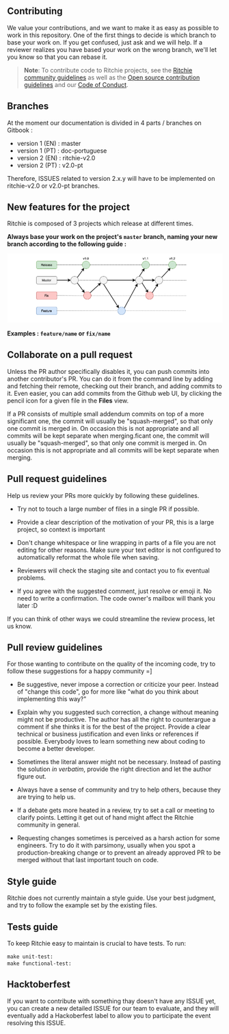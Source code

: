 <!-- Contributing from template (https://github.com/docker/docker.github.io/blob/master/CONTRIBUTING.md) -->

## Contributing

We value your contributions, and we want to make it as easy
as possible to work in this repository. One of the first things to decide is
which branch to base your work on. If you get confused, just ask and we will
help. If a reviewer realizes you have based your work on the wrong branch, we'll
let you know so that you can rebase it.

>**Note**: To contribute code to Ritchie projects, see the
[Ritchie community guidelines](https://docs.ritchiecli.io/community) as well as the 
[Open source contribution guidelines](https://opensource.guide/how-to-contribute/) and our 
[Code of Conduct](https://github.com/ZupIT/ritchie-cli/blob/master/CODE_OF_CONDUCT.md).

## Branches

At the moment our documentation is divided in 4 parts / branches on Gitbook :

- version 1 (EN) : master
- version 1 (PT) : doc-portuguese
- version 2 (EN) : ritchie-v2.0
- version 2 (PT) : v2.0-pt

Therefore, ISSUES related to version 2.x.y will have to be implemented on ritchie-v2.0 or v2.0-pt branches.

## New features for the project

Ritchie is composed of 3 projects which release at different times. 

**Always base your work on the project's `master` branch, naming your new branch according to the following guide :**

<img class="special-img-class" src="/docs/img/git-branchs.png" /> 

**Examples : `feature/name` or `fix/name`**

## Collaborate on a pull request

Unless the PR author specifically disables it, you can push commits into another
contributor's PR. You can do it from the command line by adding and fetching
their remote, checking out their branch, and adding commits to it. Even easier,
you can add commits from the Github web UI, by clicking the pencil icon for a
given file in the **Files** view.

If a PR consists of multiple small addendum commits on top of a more significant
one, the commit will usually be "squash-merged", so that only one commit is
merged in. On occasion this is not appropriate and all commits will be kept
separate when merging.ficant one, the commit will usually be "squash-merged", so that only one commit is merged in. 
On occasion this is not appropriate and all commits will be kept separate when merging.

## Pull request guidelines

Help us review your PRs more quickly by following these guidelines.

- Try not to touch a large number of files in a single PR if possible.

- Provide a clear description of the motivation of your PR, this is a large
  project, so context is important

- Don't change whitespace or line wrapping in parts of a file you are not
  editing for other reasons. Make sure your text editor is not configured to
  automatically reformat the whole file when saving.

- Reviewers will check the staging site and contact you to fix eventual problems.

- If you agree with the suggested comment, just resolve or emoji it. No need to write a confirmation. 
The code owner's mailbox will thank you later :D

If you can think of other ways we could streamline the review process, let us
know.

## Pull review guidelines

For those wanting to contribute on the quality of the incoming code, try to follow these
suggestions for a happy community =]

- Be suggestive, never impose a correction or criticize your peer. Instead of "change this code",
go for more like "what do you think about implementing this way?"

- Explain why you suggested such correction, a change without meaning might not be productive. 
The author has all the right to counterargue a comment if she thinks it is for the best of the project.
Provide a clear technical or business justification and even links or references if possible. 
Everybody loves to learn something new about coding to become a better developer.

- Sometimes the literal answer might not be necessary. Instead of pasting the solution _in verbatim_,
provide the right direction and let the author figure out.

- Always have a sense of community and try to help others, because they are trying to help us.

- If a debate gets more heated in a review, try to set a call or meeting to clarify points. Letting it get out of hand 
might affect the Ritchie community in general.

- Requesting changes sometimes is perceived as a harsh action for some engineers. Try to do it with parsimony, 
usually when you spot a production-breaking change or to prevent an already approved PR to be merged without
that last important touch on code.

## Style guide

Ritchie does not currently maintain a style guide. Use your best judgment, and
try to follow the example set by the existing files.

## Tests guide

To keep Ritchie easy to maintain is crucial to have tests.
To run:
```
make unit-test:
make functional-test:
```

## Hacktoberfest

If you want to contribute with something thay doesn't have any ISSUE yet, you can create a new detailed ISSUE for our team to evaluate, and they will eventually add a Hackoberfest label to allow you to participate the event resolving this ISSUE.
